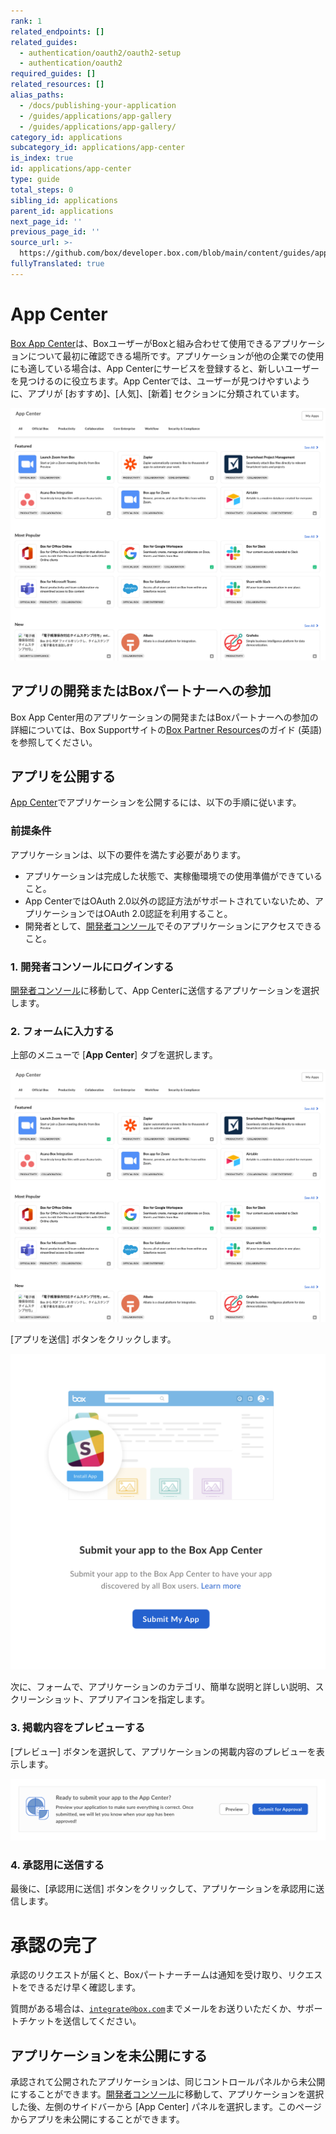 ```yaml
---
rank: 1
related_endpoints: []
related_guides:
  - authentication/oauth2/oauth2-setup
  - authentication/oauth2
required_guides: []
related_resources: []
alias_paths:
  - /docs/publishing-your-application
  - /guides/applications/app-gallery
  - /guides/applications/app-gallery/
category_id: applications
subcategory_id: applications/app-center
is_index: true
id: applications/app-center
type: guide
total_steps: 0
sibling_id: applications
parent_id: applications
next_page_id: ''
previous_page_id: ''
source_url: >-
  https://github.com/box/developer.box.com/blob/main/content/guides/applications/app-center/index.md
fullyTranslated: true
---
```

# App Center

[Box App Center][app-center]は、BoxユーザーがBoxと組み合わせて使用できるアプリケーションについて最初に確認できる場所です。アプリケーションが他の企業での使用にも適している場合は、App Centerにサービスを登録すると、新しいユーザーを見つけるのに役立ちます。App Centerでは、ユーザーが見つけやすいように、アプリが \[おすすめ]、\[人気]、\[新着] セクションに分類されています。

<ImageFrame shadow center>

![App Center](./images/app-center.png)

</ImageFrame>

## アプリの開発またはBoxパートナーへの参加

Box App Center用のアプリケーションの開発またはBoxパートナーへの参加の詳細については、Box Supportサイトの[Box Partner Resources][bp]のガイド (英語) を参照してください。

## アプリを公開する

[App Center][app-center]でアプリケーションを公開するには、以下の手順に従います。

### 前提条件

アプリケーションは、以下の要件を満たす必要があります。

* アプリケーションは完成した状態で、実稼働環境での使用準備ができていること。
* App CenterではOAuth 2.0以外の認証方法がサポートされていないため、アプリケーションではOAuth 2.0認証を利用すること。
* 開発者として、[開発者コンソール][devconsole]でそのアプリケーションにアクセスできること。

### 1. 開発者コンソールにログインする

[開発者コンソール][devconsole]に移動して、App Centerに送信するアプリケーションを選択します。

### 2. フォームに入力する

上部のメニューで \[**App Center**] タブを選択します。

<ImageFrame center border shadow>

![\[App Center\] パネル](./images/app-center.png)

</ImageFrame>

\[アプリを送信] ボタンをクリックします。

<ImageFrame center border shadow width="400">

![\[アプリを送信\] ボタン](./images/submit-app.png)

</ImageFrame>

次に、フォームで、アプリケーションのカテゴリ、簡単な説明と詳しい説明、スクリーンショット、アプリアイコンを指定します。

### 3. 掲載内容をプレビューする

\[プレビュー] ボタンを選択して、アプリケーションの掲載内容のプレビューを表示します。

<ImageFrame center border shadow>

![プレビューと送信](./images/submit-and-approve.png)

</ImageFrame>

### 4. 承認用に送信する

最後に、\[承認用に送信] ボタンをクリックして、アプリケーションを承認用に送信します。

<Message>

# 承認の完了

承認のリクエストが届くと、Boxパートナーチームは通知を受け取り、リクエストをできるだけ早く確認します。

質問がある場合は、[`integrate@box.com`][email]までメールをお送りいただくか、サポートチケットを送信してください。

</Message>

## アプリケーションを未公開にする

承認されて公開されたアプリケーションは、同じコントロールパネルから未公開にすることができます。[開発者コンソール][devconsole]に移動して、アプリケーションを選択した後、左側のサイドバーから \[App Center] パネルを選択します。このページからアプリを未公開にすることができます。

[app-center]: https://app.box.com/services

[devconsole]: https://cloud.app.box.com/developers/console

[email]: mailto:integrate@box.com

[bp]: https://support.box.com/hc/en-us/sections/360009473734-Box-Partner-Resources
